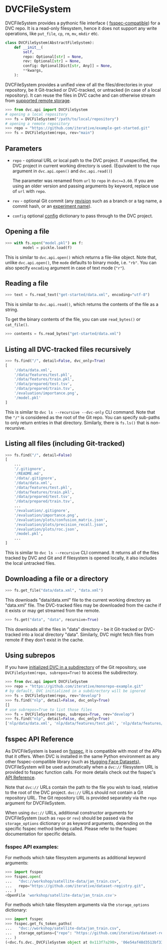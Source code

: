 # DVCFileSystem

DVCFileSystem provides a pythonic file interface (
[fsspec-compatible](https://filesystem-spec.readthedocs.io/)) for a DVC repo. It
is a read-only filesystem, hence it does not support any write operations, like
`put_file`, `cp`, `rm`, `mv`, `mkdir` etc.

```py
class DVCFileSystem(AbstractFileSystem):
    def __init__(
        self,
        repo: Optional[str] = None,
        rev: Optional[str] = None,
        config: Optional[Dict[str, Any]] = None,
        **kwargs,
    ):
```

DVCFileSystem provides a unified view of all the files/directories in your
repository, be it Git-tracked or DVC-tracked, or untracked (in case of a local
repository). It can reuse the files in DVC <abbr>cache</abbr> and can otherwise
stream from [supported remote storage].

[supported remote storage]:
  /doc/user-guide/data-management/remote-storage#supported-storage-types

```py
>>> from dvc.api import DVCFileSystem
# opening a local repository
>>> fs = DVCFileSystem("/path/to/local/repository")
# opening a remote repository
>>> repo = "https://github.com/iterative/example-get-started.git"
>>> fs = DVCFileSystem(repo, rev="main")
```

## Parameters

- `repo` - optional URL or local path to the DVC project. If unspecified, the
  DVC project in current working directory is used. (Equivalent to the `repo`
  argument in `dvc.api.open()` and `dvc.api.read()`)

  <admon type="info">

  The parameter was renamed from `url` to `repo` in `dvc>=3.60`. If you are
  using an older version and passing arguments by keyword, replace use of `url`
  with `repo`.

  </admon>

- `rev` - optional Git commit (any
  [revision](https://git-scm.com/docs/revisions) such as a branch or a tag name,
  a commit hash, or an [experiment name]).

- `config` optional [config] dictionary to pass through to the DVC project.

[experiment name]: /doc/command-reference/exp/run#-n
[config]: /doc/command-reference/config

## Opening a file

```py
>>> with fs.open("model.pkl") as f:
        model = pickle.load(f)
```

This is similar to `dvc.api.open()` which returns a file-like object. Note that,
unlike `dvc.api.open()`, the `mode` defaults to binary mode, i.e. `"rb"`. You
can also specify `encoding` argument in case of text mode (`"r"`).

## Reading a file

```py
>>> text = fs.read_text("get-started/data.xml", encoding="utf-8")
```

This is similar to `dvc.api.read()`, which returns the contents of the file as a
string.

To get the binary contents of the file, you can use `read_bytes()` or
`cat_file()`.

```py
>>> contents = fs.read_bytes("get-started/data.xml")
```

## Listing all DVC-tracked files recursively

```py
>>> fs.find("/", detail=False, dvc_only=True)
[
    '/data/data.xml',
    '/data/features/test.pkl',
    '/data/features/train.pkl',
    '/data/prepared/test.tsv',
    '/data/prepared/train.tsv',
    '/evaluation/importance.png',
    '/model.pkl'
]
```

This is similar to `dvc ls --recursive --dvc-only` CLI command. Note that the
`"/"` is considered as the root of the Git repo. You can specify sub-paths to
only return entries in that directory. Similarly, there is `fs.ls()` that is
non-recursive.

## Listing all files (including Git-tracked)

```py
>>> fs.find("/", detail=False)
[
    ...
    '/.gitignore',
    '/README.md',
    '/data/.gitignore',
    '/data/data.xml',
    '/data/features/test.pkl',
    '/data/features/train.pkl',
    '/data/prepared/test.tsv',
    '/data/prepared/train.tsv',
    ...
    '/evaluation/.gitignore',
    '/evaluation/importance.png',
    '/evaluation/plots/confusion_matrix.json',
    '/evaluation/plots/precision_recall.json',
    '/evaluation/plots/roc.json',
    '/model.pkl',
    ...
]
```

This is similar to `dvc ls --recursive` CLI command. It returns all of the files
tracked by DVC and Git and if filesystem is opened locally, it also includes the
local untracked files.

## Downloading a file or a directory

```py
>>> fs.get_file("data/data.xml", "data.xml")
```

This downloads "data/data.xml" file to the current working directory as
"data.xml" file. The DVC-tracked files may be downloaded from the cache if it
exists or may get streamed from the remote.

```py
>>> fs.get("data", "data", recursive=True)
```

This downloads all the files in "data" directory - be it Git-tracked or
DVC-tracked into a local directory "data". Similarly, DVC might fetch files from
remote if they don't exist in the cache.

## Using subrepos

If you have
[initialized DVC in a subdirectory](https://dvc.org/doc/command-reference/init#initializing-dvc-in-subdirectories)
of the Git repository, use `DVCFileSystem(repo, subrepos=True)` to access the
subdirectory.

```py
>>> from dvc.api import DVCFileSystem
>>> repo = "https://github.com/iterative/monorepo-example.git"
# by default, DVC initialized in a subdirectory will be ignored
>>> fs = DVCFileSystem(repo, rev="develop")
>>> fs.find("nlp", detail=False, dvc_only=True)
[]
# use subrepos=True to list those files
>>> fs = DVCFileSystem(repo, subrepos=True, rev="develop")
>>> fs.find("nlp", detail=False, dvc_only=True)
['nlp/data/data.xml', 'nlp/data/features/test.pkl', 'nlp/data/features/train.pkl', 'nlp/data/prepared/test.tsv', 'nlp/data/prepared/train.tsv', 'nlp/eval/importance.png', 'nlp/model.pkl']
```

## fsspec API Reference

As DVCFileSystem is based on [fsspec](https://filesystem-spec.readthedocs.io/),
it is compatible with most of the APIs that it offers. When DVC is installed in
the same Python environment as any other fsspec-compatible library (such as
[Hugging Face Datasets][hf-datasets]), DVCFileSystem will be used automatically
when a `dvc://` filesystem URL is provided to fsspec function calls. For more
details check out the fsspec's [API Reference][fsspec-api].

[fsspec]: https://filesystem-spec.readthedocs.io/
[fsspec-api]:
  https://filesystem-spec.readthedocs.io/en/latest/api.html#fsspec.spec.AbstractFileSystem
[hf-datasets]: /doc/user-guide/integrations/huggingface#hugging-face-datasets

<admon type="tip">

Note that `dvc://` URLs contain the path to the file you wish to load, relative
to the root of the DVC project. `dvc://` URLs should not contain a Git
repository URL. The Git repository URL is provided separately via the `repo`
argument for DVCFileSystem.

When using `dvc://` URLs, additional constructor arguments for DVCFileSystem
(such as `repo` or `rev`) should be passed via the `storage_options` dictionary
or as keyword arguments, depending on the specific fsspec method behing called.
Please refer to the fsspec documentation for specific details.

</admon>

### fsspec API examples:

For methods which take filesystem arguments as additional keyword arguments:

```python
>>> import fsspec
>>> fsspec.open(
...   "dvc://workshop/satellite-data/jan_train.csv",
...   repo="https://github.com/iterative/dataset-registry.git",
... )
<OpenFile 'workshop/satellite-data/jan_train.csv'>
```

For methods which take filesystem arguments via the `storage_options`
dictionary:

```python
>>> import fsspec
>>> fsspec.get_fs_token_paths(
...   "dvc://workshop/satellite-data/jan_train.csv",
...   storage_options={"repo": "https://github.com/iterative/dataset-registry.git"},
... )
(<dvc.fs.dvc._DVCFileSystem object at 0x113f7a290>, '06e54af48d3513bf33a8988c47e6fb47', ['workshop/satellite-data/jan_train.csv'])
```
